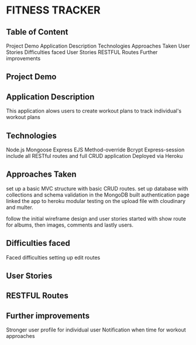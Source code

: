# FITNESS TRACKER

## Table of Content
Project Demo
Application Description
Technologies
Approaches Taken
User Stories
Difficulties faced
User Stories
RESTFUL Routes
Further improvements

## Project Demo

## Application Description
This application alows users to create workout plans to track individual's workout plans

## Technologies
Node.js
Mongoose
Express 
EJS
Method-override
Bcrypt
Express-session
include all RESTful routes and full CRUD application
Deployed via Heroku


## Approaches Taken
set up a basic MVC structure with basic CRUD routes.
set up database with collections and schema validation in the MongoDB
built authentication page
linked the app to heroku
modular testing on the upload file with cloudinary and multer.

follow the initial wireframe design and user stories
started with show route for albums, then images, comments and lastly users.


## Difficulties faced
Faced difficulties setting up edit routes
## User Stories

## RESTFUL Routes

## Further improvements
Stronger user profile for individual user
Notification when time for workout approaches
